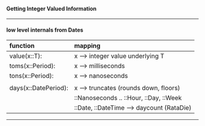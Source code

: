 
#### Getting Integer Valued Information

----

#### low level internals from Dates

|   function           | mapping                          |
|:---------------------|:---------------------------------|
| value(x::T):         | x --> integer value underlying T |
| toms(x::Period):     | x --> milliseconds               |
| tons(x::Period):     | x --> nanoseconds                |
|                      |                                  |
| days(x::DatePeriod): | x -->  truncates (rounds down, floors)              |
|                      |   ::Nanoseconds .. ::Hour, ::Day, ::Week            |
|                      |   ::Date, ::DateTime --> daycount (RataDie)         |


-----

